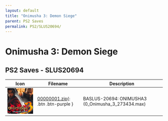 ```yaml
---
layout: default
title: "Onimusha 3: Demon Siege"
parent: PS2 Saves
permalink: PS2/SLUS20694/
---
```

# Onimusha 3: Demon Siege

## PS2 Saves - SLUS20694

| Icon | Filename | Description |
|------|----------|-------------|
| ![Onimusha 3: Demon Siege](icon0.png) | [00000001.zip](00000001.zip){: .btn .btn-purple } | BASLUS-20694: ONIMUSHA3 (0_Onimusha_3_273434.max) |
